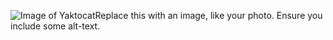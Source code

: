  ![Image of Yaktocat](https://octodex.github.com/images/yaktocat.png)Replace this with an image, like your photo. Ensure you include some alt-text.
